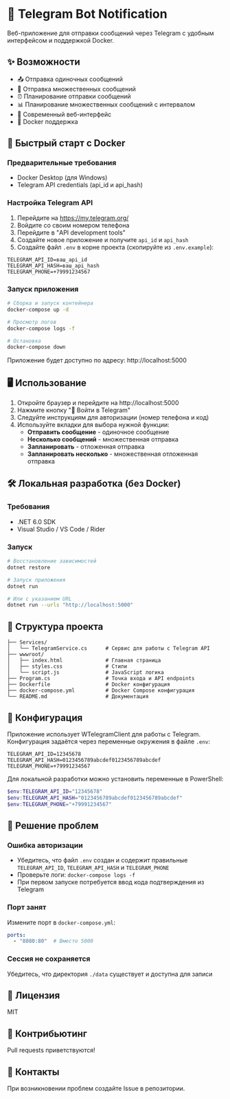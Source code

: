 # 📱 Telegram Bot Notification

Веб-приложение для отправки сообщений через Telegram с удобным интерфейсом и поддержкой Docker.

## ✨ Возможности

- 📤 Отправка одиночных сообщений
- 🔄 Отправка множественных сообщений
- ⏰ Планирование отправки сообщений
- 📊 Планирование множественных сообщений с интервалом
- 🎨 Современный веб-интерфейс
- 🐳 Docker поддержка

## 🚀 Быстрый старт с Docker

### Предварительные требования

- Docker Desktop (для Windows)
- Telegram API credentials (api_id и api_hash)

### Настройка Telegram API

1. Перейдите на https://my.telegram.org/
2. Войдите со своим номером телефона
3. Перейдите в "API development tools"
4. Создайте новое приложение и получите `api_id` и `api_hash`
5. Создайте файл `.env` в корне проекта (скопируйте из `.env.example`):

```env
TELEGRAM_API_ID=ваш_api_id
TELEGRAM_API_HASH=ваш_api_hash
TELEGRAM_PHONE=+79991234567
```

### Запуск приложения

```bash
# Сборка и запуск контейнера
docker-compose up -d

# Просмотр логов
docker-compose logs -f

# Остановка
docker-compose down
```

Приложение будет доступно по адресу: http://localhost:5000

## 🖥️ Использование

1. Откройте браузер и перейдите на http://localhost:5000
2. Нажмите кнопку "🔐 Войти в Telegram"
3. Следуйте инструкциям для авторизации (номер телефона и код)
4. Используйте вкладки для выбора нужной функции:
   - **Отправить сообщение** - одиночное сообщение
   - **Несколько сообщений** - множественная отправка
   - **Запланировать** - отложенная отправка
   - **Запланировать несколько** - множественная отложенная отправка

## 🛠️ Локальная разработка (без Docker)

### Требования

- .NET 6.0 SDK
- Visual Studio / VS Code / Rider

### Запуск

```bash
# Восстановление зависимостей
dotnet restore

# Запуск приложения
dotnet run

# Или с указанием URL
dotnet run --urls "http://localhost:5000"
```

## 📁 Структура проекта

```
├── Services/
│   └── TelegramService.cs      # Сервис для работы с Telegram API
├── wwwroot/
│   ├── index.html              # Главная страница
│   ├── styles.css              # Стили
│   └── script.js               # JavaScript логика
├── Program.cs                  # Точка входа и API endpoints
├── Dockerfile                  # Docker конфигурация
├── docker-compose.yml          # Docker Compose конфигурация
└── README.md                   # Документация
```

## 🔧 Конфигурация

Приложение использует WTelegramClient для работы с Telegram. Конфигурация задаётся через переменные окружения в файле `.env`:

```env
TELEGRAM_API_ID=12345678
TELEGRAM_API_HASH=0123456789abcdef0123456789abcdef
TELEGRAM_PHONE=+79991234567
```

Для локальной разработки можно установить переменные в PowerShell:

```powershell
$env:TELEGRAM_API_ID="12345678"
$env:TELEGRAM_API_HASH="0123456789abcdef0123456789abcdef"
$env:TELEGRAM_PHONE="+79991234567"
```

## 🐛 Решение проблем

### Ошибка авторизации
- Убедитесь, что файл `.env` создан и содержит правильные `TELEGRAM_API_ID`, `TELEGRAM_API_HASH` и `TELEGRAM_PHONE`
- Проверьте логи: `docker-compose logs -f`
- При первом запуске потребуется ввод кода подтверждения из Telegram

### Порт занят
Измените порт в `docker-compose.yml`:
```yaml
ports:
  - "8080:80"  # Вместо 5000
```

### Сессия не сохраняется
Убедитесь, что директория `./data` существует и доступна для записи

## 📝 Лицензия

MIT

## 🤝 Контрибьютинг

Pull requests приветствуются!

## 📧 Контакты

При возникновении проблем создайте Issue в репозитории.
